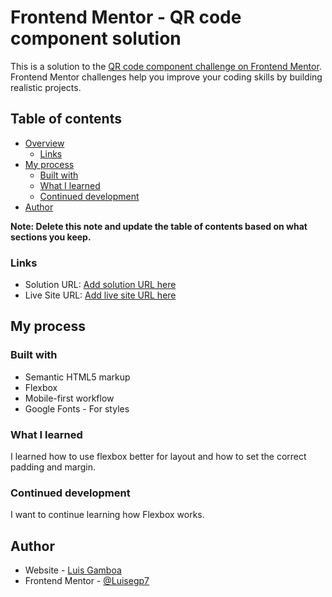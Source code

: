 # Frontend Mentor - QR code component solution

This is a solution to the [QR code component challenge on Frontend Mentor](https://www.frontendmentor.io/challenges/qr-code-component-iux_sIO_H). Frontend Mentor challenges help you improve your coding skills by building realistic projects. 

## Table of contents

- [Overview](#overview)
  - [Links](#links)
- [My process](#my-process)
  - [Built with](#built-with)
  - [What I learned](#what-i-learned)
  - [Continued development](#continued-development)
- [Author](#author)

**Note: Delete this note and update the table of contents based on what sections you keep.**


### Links

- Solution URL: [Add solution URL here](https://your-solution-url.com)
- Live Site URL: [Add live site URL here](https://your-live-site-url.com)

## My process

### Built with

- Semantic HTML5 markup
- Flexbox
- Mobile-first workflow
- Google Fonts - For styles

### What I learned

I learned how to use flexbox better for layout and how to set the correct padding and margin.

### Continued development

I want to continue learning how Flexbox works.

## Author

- Website - [Luis Gamboa](https://www.your-site.com)
- Frontend Mentor - [@Luisegp7](https://www.frontendmentor.io/profile/Luisegp7)


